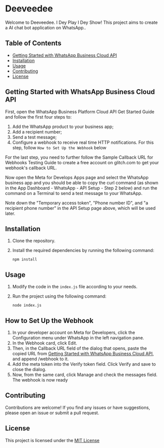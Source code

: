 # Deeveedee

Welcome to Deeveedee. I Dey Play I Dey Show! This project aims to create a AI chat bot application on WhatsApp..

## Table of Contents

- [Getting Started with WhatsApp Business Cloud API](#getting-started-with-whatsapp-business-cloud-api)
- [Installation](#installation)
- [Usage](#usage)
- [Contributing](#contributing)
- [License](#license)

## Getting Started with WhatsApp Business Cloud API
First, open the WhatsApp Business Platform Cloud API Get Started Guide and follow the first four steps to:

1.  Add the WhatsApp product to your business app;
2.  Add a recipient number;
3.  Send a test message;
4.  Configure a webhook to receive real time HTTP notifications. For this step, follow `How to Set Up the Webhook` below

For the last step, you need to further follow the Sample Callback URL for Webhooks Testing Guide to create a free account on glitch.com to get your webhook's callback URL.

Now open the Meta for Develops Apps page and select the WhatsApp business app and you should be able to copy the curl command (as shown in the App Dashboard - WhatsApp - API Setup - Step 2 below) and run the command on a Terminal to send a test message to your WhatsApp.

Note down the "Temporary access token", "Phone number ID", and "a recipient phone number" in the API Setup page above, which will be used later.

## Installation

1. Clone the repository.
2. Install the required dependencies by running the following command:

    ```shell
    npm install
    ```

## Usage

1. Modify the code in the `index.js` file according to your needs.
2. Run the project using the following command:

    ```shell
    node index.js
    ```
## How to Set Up the Webhook

1.  In your developer account on Meta for Developers, click the Configuration menu under WhatsApp in the left navigation pane.
2.  In the Webhook card, click Edit.
3.  Then, in the Callback URL field of the dialog that opens, paste the copied URL from [Getting Started with WhatsApp Business Cloud API](#getting-started-with-whatsapp-business-cloud-api), and append /webhook to it.
4.  Add the meta token into the Verify token field. Click Verify and save to close the dialog.
5.  Now, from the same card, click Manage and check the messages field. The webhook is now ready

## Contributing

Contributions are welcome! If you find any issues or have suggestions, please open an issue or submit a pull request.

## License

This project is licensed under the [MIT License](LICENSE.md)